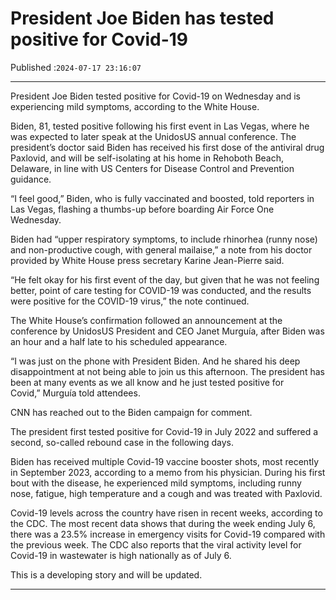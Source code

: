 # President Joe Biden has tested positive for Covid-19

Published :`2024-07-17 23:16:07`

---

President Joe Biden tested positive for Covid-19 on Wednesday and is experiencing mild symptoms, according to the White House.

Biden, 81, tested positive following his first event in Las Vegas, where he was expected to later speak at the UnidosUS annual conference. The president’s doctor said Biden has received his first dose of the antiviral drug Paxlovid, and will be self-isolating at his home in Rehoboth Beach, Delaware, in line with US Centers for Disease Control and Prevention guidance.

“I feel good,” Biden, who is fully vaccinated and boosted, told reporters in Las Vegas, flashing a thumbs-up before boarding Air Force One Wednesday.

Biden had “upper respiratory symptoms, to include rhinorhea (runny nose) and non-productive cough, with general mailaise,” a note from his doctor provided by White House press secretary Karine Jean-Pierre said.

“He felt okay for his first event of the day, but given that he was not feeling better, point of care testing for COVID-19 was conducted, and the results were positive for the COVID-19 virus,” the note continued.

The White House’s confirmation followed an announcement at the conference by UnidosUS President and CEO Janet Murguía, after Biden was an hour and a half late to his scheduled appearance.

“I was just on the phone with President Biden. And he shared his deep disappointment at not being able to join us this afternoon. The president has been at many events as we all know and he just tested positive for Covid,” Murguía told attendees.

CNN has reached out to the Biden campaign for comment.

The president first tested positive for Covid-19 in July 2022 and suffered a second, so-called rebound case in the following days.

Biden has received multiple Covid-19 vaccine booster shots, most recently in September 2023, according to a memo from his physician. During his first bout with the disease, he experienced mild symptoms, including runny nose, fatigue, high temperature and a cough and was treated with Paxlovid.

Covid-19 levels across the country have risen in recent weeks, according to the CDC. The most recent data shows that during the week ending July 6, there was a 23.5% increase in emergency visits for Covid-19 compared with the previous week. The CDC also reports that the viral activity level for Covid-19 in wastewater is high nationally as of July 6.

This is a developing story and will be updated.

---

